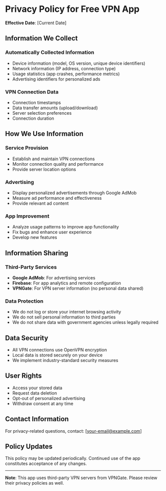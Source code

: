 # Privacy Policy for Free VPN App

**Effective Date**: [Current Date]

## Information We Collect

### Automatically Collected Information
- Device information (model, OS version, unique device identifiers)
- Network information (IP address, connection type)
- Usage statistics (app crashes, performance metrics)
- Advertising identifiers for personalized ads

### VPN Connection Data
- Connection timestamps
- Data transfer amounts (upload/download)
- Server selection preferences
- Connection duration

## How We Use Information

### Service Provision
- Establish and maintain VPN connections
- Monitor connection quality and performance
- Provide server location options

### Advertising
- Display personalized advertisements through Google AdMob
- Measure ad performance and effectiveness
- Provide relevant ad content

### App Improvement
- Analyze usage patterns to improve app functionality
- Fix bugs and enhance user experience
- Develop new features

## Information Sharing

### Third-Party Services
- **Google AdMob**: For advertising services
- **Firebase**: For app analytics and remote configuration
- **VPNGate**: For VPN server information (no personal data shared)

### Data Protection
- We do not log or store your internet browsing activity
- We do not sell personal information to third parties
- We do not share data with government agencies unless legally required

## Data Security

- All VPN connections use OpenVPN encryption
- Local data is stored securely on your device
- We implement industry-standard security measures

## User Rights

- Access your stored data
- Request data deletion
- Opt-out of personalized advertising
- Withdraw consent at any time

## Contact Information

For privacy-related questions, contact: [your-email@example.com]

## Policy Updates

This policy may be updated periodically. Continued use of the app constitutes acceptance of any changes.

---

**Note**: This app uses third-party VPN servers from VPNGate. Please review their privacy policies as well.
